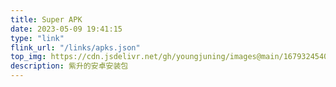 ```yaml
---
title: Super APK
date: 2023-05-09 19:41:15
type: "link"
flink_url: "/links/apks.json"
top_img: https://cdn.jsdelivr.net/gh/youngjuning/images@main/1679324540009.png
description: 紫升的安卓安装包
---
```

